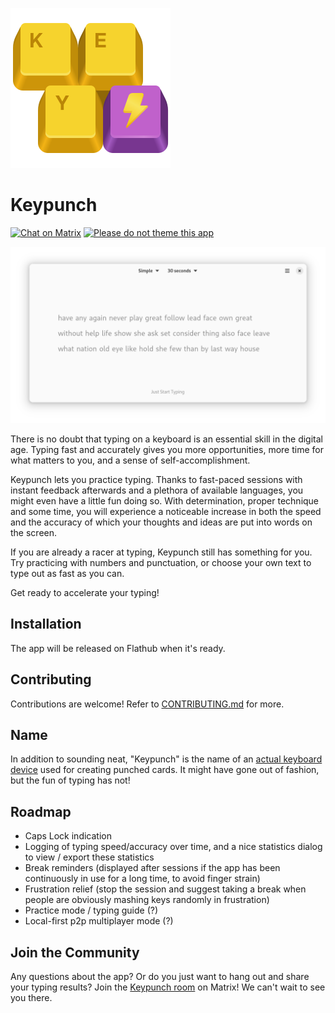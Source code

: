 ![icon](/data/icons/dev.bragefuglseth.Keypunch.svg)

# Keypunch

[![Chat on Matrix](https://img.shields.io/badge/chat-%23keypunch%3Agnome.org-mediumorchid?style=flat&logo=matrix
)](https://matrix.to/#/#keypunch:gnome.org)
[![Please do not theme this app](https://stopthemingmy.app/badge.svg)](https://stopthemingmy.app)

![screenshot](/data/screenshots/2-ready.png)

There is no doubt that typing on a keyboard is an essential skill in the digital age. Typing fast and accurately gives you more opportunities, more time for what matters to you, and a sense of self-accomplishment.

Keypunch lets you practice typing. Thanks to fast-paced sessions with instant feedback afterwards and a plethora of available languages, you might even have a little fun doing so. With determination, proper technique and some time, you will experience a noticeable increase in both the speed and the accuracy of which your thoughts and ideas are put into words on the screen.

If you are already a racer at typing, Keypunch still has something for you. Try practicing with numbers and punctuation, or choose your own text to type out as fast as you can.

Get ready to accelerate your typing!

## Installation

The app will be released on Flathub when it's ready.

## Contributing

Contributions are welcome! Refer to [CONTRIBUTING.md](CONTRIBUTING.md) for more.

## Name

In addition to sounding neat, "Keypunch" is the name of an [actual keyboard device](https://en.wikipedia.org/wiki/Keypunch) used for creating punched cards. It might have gone out of fashion, but the fun of typing has not!

## Roadmap

- Caps Lock indication
- Logging of typing speed/accuracy over time, and a nice statistics dialog 
  to view / export these statistics
- Break reminders (displayed after sessions if the app has been continuously 
  in use for a long time, to avoid finger strain)
- Frustration relief (stop the session and suggest taking a break when people 
  are obviously mashing keys randomly in frustration)
- Practice mode / typing guide (?)
- Local-first p2p multiplayer mode (?)

## Join the Community

Any questions about the app? Or do you just want to hang out and share your typing results? Join the [Keypunch room](https://matrix.to/#/#keypunch:gnome.org) on Matrix! We can't wait to see you there.
